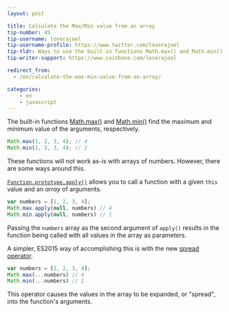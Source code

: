 ```yaml
---
layout: post

title: Calculate the Max/Min value from an array
tip-number: 45
tip-username: loverajoel
tip-username-profile: https://www.twitter.com/loverajoel
tip-tldr: Ways to use the built-in functions Math.max() and Math.min() with arrays of numbers
tip-writer-support: https://www.coinbase.com/loverajoel

redirect_from:
  - /en/calculate-the-max-min-value-from-an-array/

categories:
    - en
    - javascript
---
```


The built-in functions [Math.max()](https://developer.mozilla.org/en-US/docs/Web/JavaScript/Reference/Global_Objects/Math/max) and [Math.min()](https://developer.mozilla.org/en-US/docs/Web/JavaScript/Reference/Global_Objects/Math/min) find the maximum and minimum value of the arguments, respectively.

```js
Math.max(1, 2, 3, 4); // 4
Math.min(1, 2, 3, 4); // 1
```

These functions will not work as-is with arrays of numbers. However, there are some ways around this.

[`Function.prototype.apply()`](https://developer.mozilla.org/en-US/docs/Web/JavaScript/Reference/Global_Objects/Function/apply) allows you to call a function with a given `this` value and an _array_ of arguments.

```js
var numbers = [1, 2, 3, 4];
Math.max.apply(null, numbers) // 4
Math.min.apply(null, numbers) // 1
```

Passing the `numbers` array as the second argument of `apply()` results in the function being called with all values in the array as parameters.

A simpler, ES2015 way of accomplishing this is with the new [spread operator](https://developer.mozilla.org/en-US/docs/Web/JavaScript/Reference/Operators/Spread_operator).

```js
var numbers = [1, 2, 3, 4];
Math.max(...numbers) // 4
Math.min(...numbers) // 1
```

This operator causes the values in the array to be expanded, or "spread", into the function's arguments.
